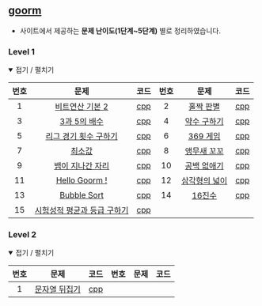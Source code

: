 [goorm](https://app.codility.com/programmers)
---------------------------------------------

-	사이트에서 제공하는 **문제 난이도(1단계~5단계)** 별로 정리하였습니다.

### Level 1

<details open> <summary> 접기 / 펼치기 </summary>

| 번호 | 문제                                                                                                                                                                                    | 코드                    | 번호 | 문제                                                                                                              | 코드                    |
|:----:|:---------------------------------------------------------------------------------------------------------------------------------------------------------------------------------------:|:-----------------------:|:----:|:-----------------------------------------------------------------------------------------------------------------:|:-----------------------:|
|  1   |                                  [비트연산 기본 2](https://level.goorm.io/exam/43173/%EB%B9%84%ED%8A%B8%EC%97%B0%EC%82%B0-%EA%B8%B0%EB%B3%B8-2/quiz/1)                                  | [cpp](source/43173.cpp) |  2   |            [홀짝 판별](https://level.goorm.io/exam/43111/%ED%99%80%EC%A7%9D-%ED%8C%90%EB%B3%84/quiz/1)            | [cpp](source/43111.cpp) |
|  3   |                                            [3과 5의 배수](https://level.goorm.io/exam/43166/3%EA%B3%BC-5%EC%9D%98-%EB%B0%B0%EC%88%98/quiz/1)                                            | [cpp](source/43166.cpp) |  4   |      [약수 구하기](https://level.goorm.io/exam/43255/%EC%95%BD%EC%88%98-%EA%B5%AC%ED%95%98%EA%B8%B0/quiz/1)       | [cpp](source/43255.cpp) |
|  5   |                                       [리그 경기 횟수 구하기](https://level.goorm.io/exam/43166/3%EA%B3%BC-5%EC%9D%98-%EB%B0%B0%EC%88%98/quiz/1)                                        | [cpp](source/43092.cpp) |  6   |                    [369 게임](https://level.goorm.io/exam/48757/369-%EA%B2%8C%EC%9E%84/quiz/1)                    | [cpp](source/48757.cpp) |
|  7   |                                                     [최소값](https://level.goorm.io/exam/43125/%EC%B5%9C%EC%86%8C%EA%B0%92/quiz/1)                                                      | [cpp](source/43125.cpp) |  8   |      [앵무새 꼬꼬](https://level.goorm.io/exam/49053/%EC%95%B5%EB%AC%B4%EC%83%88-%EA%BC%AC%EA%BC%AC/quiz/1)       | [cpp](source/49053.cpp) |
|  9   |                             [뱀이 지나간 자리](https://level.goorm.io/exam/51353/%EB%B1%80%EC%9D%B4-%EC%A7%80%EB%82%98%EA%B0%84-%EC%9E%90%EB%A6%AC/quiz/1)                              | [cpp](source/51353.cpp) |  10  |      [공백 없애기](https://level.goorm.io/exam/43259/%EA%B3%B5%EB%B0%B1-%EC%97%86%EC%95%A0%EA%B8%B0/quiz/1)       | [cpp](source/43259.cpp) |
|  11  |                                                          [Hello Goorm !](https://level.goorm.io/exam/43267/hello-goorm/quiz/1)                                                          | [cpp](source/43267.cpp) |  12  | [삼각형의 넓이](https://level.goorm.io/exam/43251/%EC%82%BC%EA%B0%81%ED%98%95%EC%9D%98-%EB%84%93%EC%9D%B4/quiz/1) | [cpp](source/43251.cpp) |
|  13  |                                                           [Bubble Sort](https://level.goorm.io/exam/43243/bubble-sort/quiz/1)                                                           | [cpp](source/43243.cpp) |  14  |                      [16진수](https://level.goorm.io/exam/43226/16%EC%A7%84%EC%88%98/quiz/1)                      | [cpp](source/43226.cpp) |
|  15  | [시험성적 평균과 등급 구하기](https://level.goorm.io/exam/43094/%EC%8B%9C%ED%97%98%EC%84%B1%EC%A0%81-%ED%8F%89%EA%B7%A0%EA%B3%BC-%EB%93%B1%EA%B8%89-%EA%B5%AC%ED%95%98%EA%B8%B0/quiz/1) | [cpp](source/43094.cpp) |      |                                                                                                                   |                         |

</details>

### Level 2

<details open> <summary> 접기 / 펼치기 </summary>

| 번호 | 문제                                                                                                              | 코드                    | 번호 | 문제 | 코드 |
|:----:|:-----------------------------------------------------------------------------------------------------------------:|:-----------------------:|:----:|:----:|:----:|
|  1   | [문자열 뒤집기](https://level.goorm.io/exam/43219/%EB%AC%B8%EC%9E%90%EC%97%B4-%EB%92%A4%EC%A7%91%EA%B8%B0/quiz/1) | [cpp](source/43219.cpp) |      |      |      |

</details>
